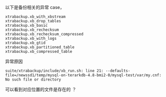 
以下是备份相关的异常 case，

```
xtrabackup.xb_with_xbstream
xtrabackup.xb_drop_tables
xtrabackup.xb_basic
xtrabackup.xb_rechecksum
xtrabackup.xb_rechecksum_compressed
xtrabackup.xb_with_logs
xtrabackup.xb_gtid
xtrabackup.xb_partitioned_table
xtrabackup.xb_compressed_table
```

异常原因

```suite/xtrabackup/include/xb_run.sh: line 21: --defaults-file=/newssd1/temp/mysql-on-terarkdb-4.8-bmi2-0/mysql-test/var/my.cnf: No such file or directory```

可以看到对应位置的文件是存在的 ？
